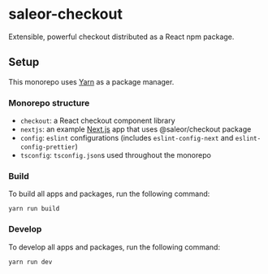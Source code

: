 # saleor-checkout

Extensible, powerful checkout distributed as a React npm package.


## Setup

This monorepo uses [Yarn](https://classic.yarnpkg.com/lang/en/) as a package manager.

### Monorepo structure

- `checkout`: a React checkout component library
- `nextjs`: an example [Next.js](https://nextjs.org) app that uses @saleor/checkout package
- `config`: `eslint` configurations (includes `eslint-config-next` and `eslint-config-prettier`)
- `tsconfig`: `tsconfig.json`s used throughout the monorepo


### Build

To build all apps and packages, run the following command:

```
yarn run build
```

### Develop

To develop all apps and packages, run the following command:

```
yarn run dev
```
